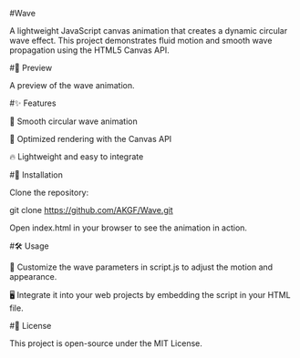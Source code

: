 #Wave

A lightweight JavaScript canvas animation that creates a dynamic circular wave effect. This project demonstrates fluid motion and smooth wave propagation using the HTML5 Canvas API.

#📌 Preview

A preview of the wave animation.

#✨ Features

🌊 Smooth circular wave animation

🚀 Optimized rendering with the Canvas API

🔥 Lightweight and easy to integrate

#🔧 Installation

Clone the repository:

git clone https://github.com/AKGF/Wave.git

Open index.html in your browser to see the animation in action.

#🛠 Usage

🎨 Customize the wave parameters in script.js to adjust the motion and appearance.

🖥 Integrate it into your web projects by embedding the script in your HTML file.

#📜 License

This project is open-source under the MIT License.

